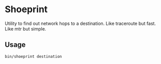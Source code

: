 # Shoeprint
Utility to find out network hops to a destination. Like traceroute but fast. Like mtr but simple.

## Usage

```sh
bin/shoeprint destination
```
